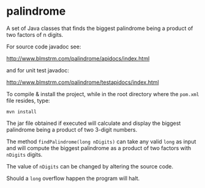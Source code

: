 palindrome
==========

A set of Java classes that finds the biggest palindrome being a product of two factors of n digits.

For source code javadoc see:

http://www.blmstrm.com/palindrome/apidocs/index.html

and for unit test javadoc:

http://www.blmstrm.com/palindrome/testapidocs/index.html

To compile & install the project, while in the root directory where the `pom.xml` file resides, type:

`mvn install`

The jar file obtained if executed will calculate and display the biggest palindrome being a product of two 3-digit numbers.

The method `findPalindrome(long nDigits)` can take any valid `long` as input and will compute the biggest palindrome as a product of two factors with `nDigits` digits.

The value of `nDigits` can be changed by altering the source code.

Should a `long` overflow happen the program will halt.




